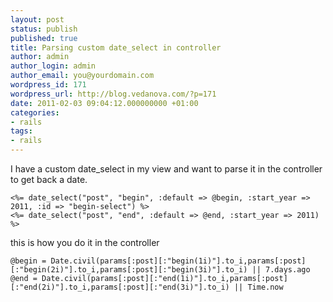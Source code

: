 ```yaml
---
layout: post
status: publish
published: true
title: Parsing custom date_select in controller
author: admin
author_login: admin
author_email: you@yourdomain.com
wordpress_id: 171
wordpress_url: http://blog.vedanova.com/?p=171
date: 2011-02-03 09:04:12.000000000 +01:00
categories:
- rails
tags:
- rails
---
```

I have a custom date_select in my view and want to parse it in the controller to get back a date.

    <%= date_select("post", "begin", :default => @begin, :start_year => 2011, :id => "begin-select") %>
    <%= date_select("post", "end", :default => @end, :start_year => 2011) %>

this is how you do it in the controller

    @begin = Date.civil(params[:post][:"begin(1i)"].to_i,params[:post][:"begin(2i)"].to_i,params[:post][:"begin(3i)"].to_i) || 7.days.ago
    @end = Date.civil(params[:post][:"end(1i)"].to_i,params[:post][:"end(2i)"].to_i,params[:post][:"end(3i)"].to_i) || Time.now
